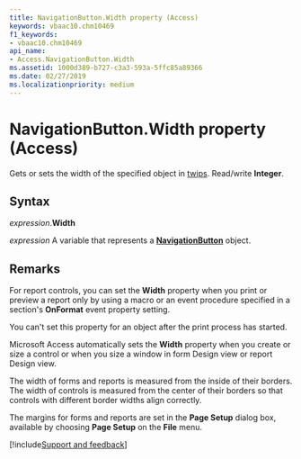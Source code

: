 ```yaml
---
title: NavigationButton.Width property (Access)
keywords: vbaac10.chm10469
f1_keywords:
- vbaac10.chm10469
api_name:
- Access.NavigationButton.Width
ms.assetid: 1000d389-b727-c3a3-593a-5ffc85a89366
ms.date: 02/27/2019
ms.localizationpriority: medium
---
```



# NavigationButton.Width property (Access)

Gets or sets the width of the specified object in [twips](../language/glossary/vbe-glossary.md#twip). Read/write **Integer**.


## Syntax

_expression_.**Width**

_expression_ A variable that represents a **[NavigationButton](Access.NavigationButton.md)** object.


## Remarks

For report controls, you can set the **Width** property when you print or preview a report only by using a macro or an event procedure specified in a section's **OnFormat** event property setting.

You can't set this property for an object after the print process has started.

Microsoft Access automatically sets the **Width** property when you create or size a control or when you size a window in form Design view or report Design view.

The width of forms and reports is measured from the inside of their borders. The width of controls is measured from the center of their borders so that controls with different border widths align correctly. 

The margins for forms and reports are set in the **Page Setup** dialog box, available by choosing **Page Setup** on the **File** menu.



[!include[Support and feedback](~/includes/feedback-boilerplate.md)]
